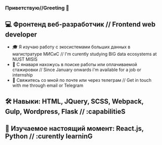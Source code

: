 ### Приветствую//Greeting 👋


## 💻 Фронтенд веб-разработчик // Frontend web developer


- 🎓 Я изучаю работу с экосистемами больших данных в магистратуре МИСиС // I'm curently studying BIG data ecosystems at NUST MISIS
- 🤔 С янаваря нахожусь в поиске работы или оплачиваемой стажировки // Since January onwards i'm available for a job or internship
- 💬 Свяжитесь со мной по почте или через телеграм // Get in touch with me through email or Telegram


## 🛠 Навыки: HTML, JQuery, SCSS, Webpack, Gulp, Wordpress, Flask // :capabilitieS
## 🌱 Изучаемое настоящий момент: React.js, Python // :curently learninG

